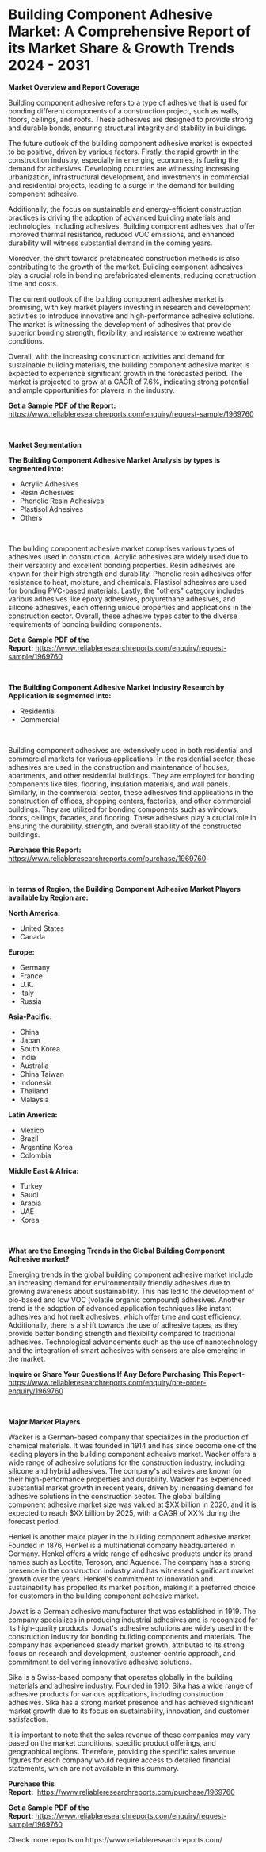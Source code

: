 <p><h1>Building Component Adhesive Market: A Comprehensive Report of its Market Share & Growth Trends 2024 - 2031</h1></p><p><strong>Market Overview and Report Coverage</strong></p>
<p><p>Building component adhesive refers to a type of adhesive that is used for bonding different components of a construction project, such as walls, floors, ceilings, and roofs. These adhesives are designed to provide strong and durable bonds, ensuring structural integrity and stability in buildings.</p><p>The future outlook of the building component adhesive market is expected to be positive, driven by various factors. Firstly, the rapid growth in the construction industry, especially in emerging economies, is fueling the demand for adhesives. Developing countries are witnessing increasing urbanization, infrastructural development, and investments in commercial and residential projects, leading to a surge in the demand for building component adhesive.</p><p>Additionally, the focus on sustainable and energy-efficient construction practices is driving the adoption of advanced building materials and technologies, including adhesives. Building component adhesives that offer improved thermal resistance, reduced VOC emissions, and enhanced durability will witness substantial demand in the coming years.</p><p>Moreover, the shift towards prefabricated construction methods is also contributing to the growth of the market. Building component adhesives play a crucial role in bonding prefabricated elements, reducing construction time and costs.</p><p>The current outlook of the building component adhesive market is promising, with key market players investing in research and development activities to introduce innovative and high-performance adhesive solutions. The market is witnessing the development of adhesives that provide superior bonding strength, flexibility, and resistance to extreme weather conditions.</p><p>Overall, with the increasing construction activities and demand for sustainable building materials, the building component adhesive market is expected to experience significant growth in the forecasted period. The market is projected to grow at a CAGR of 7.6%, indicating strong potential and ample opportunities for players in the industry.</p></p>
<p><strong>Get a Sample PDF of the Report:</strong> <a href="https://www.reliableresearchreports.com/enquiry/request-sample/1969760">https://www.reliableresearchreports.com/enquiry/request-sample/1969760</a></p>
<p>&nbsp;</p>
<p><strong>Market Segmentation</strong></p>
<p><strong>The Building Component Adhesive Market Analysis by types is segmented into:</strong></p>
<p><ul><li>Acrylic Adhesives</li><li>Resin Adhesives</li><li>Phenolic Resin Adhesives</li><li>Plastisol Adhesives</li><li>Others</li></ul></p>
<p>&nbsp;</p>
<p><p>The building component adhesive market comprises various types of adhesives used in construction. Acrylic adhesives are widely used due to their versatility and excellent bonding properties. Resin adhesives are known for their high strength and durability. Phenolic resin adhesives offer resistance to heat, moisture, and chemicals. Plastisol adhesives are used for bonding PVC-based materials. Lastly, the "others" category includes various adhesives like epoxy adhesives, polyurethane adhesives, and silicone adhesives, each offering unique properties and applications in the construction sector. Overall, these adhesive types cater to the diverse requirements of bonding building components.</p></p>
<p><strong>Get a Sample PDF of the Report:</strong>&nbsp;<a href="https://www.reliableresearchreports.com/enquiry/request-sample/1969760">https://www.reliableresearchreports.com/enquiry/request-sample/1969760</a></p>
<p>&nbsp;</p>
<p><strong>The Building Component Adhesive Market Industry Research by Application is segmented into:</strong></p>
<p><ul><li>Residential</li><li>Commercial</li></ul></p>
<p>&nbsp;</p>
<p><p>Building component adhesives are extensively used in both residential and commercial markets for various applications. In the residential sector, these adhesives are used in the construction and maintenance of houses, apartments, and other residential buildings. They are employed for bonding components like tiles, flooring, insulation materials, and wall panels. Similarly, in the commercial sector, these adhesives find applications in the construction of offices, shopping centers, factories, and other commercial buildings. They are utilized for bonding components such as windows, doors, ceilings, facades, and flooring. These adhesives play a crucial role in ensuring the durability, strength, and overall stability of the constructed buildings.</p></p>
<p><strong>Purchase this Report:</strong>&nbsp; <a href="https://www.reliableresearchreports.com/purchase/1969760">https://www.reliableresearchreports.com/purchase/1969760</a></p>
<p>&nbsp;</p>
<p><strong>In terms of Region, the Building Component Adhesive Market Players available by Region are:</strong></p>
<p>
    <p> <strong> North America: </strong>
        <ul>
            <li>United States</li>
            <li>Canada</li>
        </ul>
        </p> 
    <p> <strong> Europe: </strong>
        <ul>
            <li>Germany</li>
            <li>France</li>
            <li>U.K.</li>
            <li>Italy</li>
            <li>Russia</li>
        </ul>
        </p> 
    <p> <strong> Asia-Pacific: </strong>
        <ul>
            <li>China</li>
            <li>Japan</li>
            <li>South Korea</li>
            <li>India</li>
            <li>Australia</li>
            <li>China Taiwan</li>
            <li>Indonesia</li>
            <li>Thailand</li>
            <li>Malaysia</li>
        </ul>
        </p> 
    <p> <strong> Latin America: </strong>
        <ul>
            <li>Mexico</li>
            <li>Brazil</li>
            <li>Argentina Korea</li>
            <li>Colombia</li>
        </ul>
        </p> 
    <p> <strong> Middle East & Africa: </strong>
        <ul>
            <li>Turkey</li>
            <li>Saudi</li>
            <li>Arabia</li>
            <li>UAE</li>
            <li>Korea</li>
        </ul>
    </p>
    </p>
<p>&nbsp;</p>
<p><strong>What are the Emerging Trends in the Global Building Component Adhesive market?</strong></p>
<p><p>Emerging trends in the global building component adhesive market include an increasing demand for environmentally friendly adhesives due to growing awareness about sustainability. This has led to the development of bio-based and low VOC (volatile organic compound) adhesives. Another trend is the adoption of advanced application techniques like instant adhesives and hot melt adhesives, which offer time and cost efficiency. Additionally, there is a shift towards the use of adhesive tapes, as they provide better bonding strength and flexibility compared to traditional adhesives. Technological advancements such as the use of nanotechnology and the integration of smart adhesives with sensors are also emerging in the market.</p></p>
<p><strong>Inquire or Share Your Questions If Any Before Purchasing This Report</strong>- <a href="https://www.reliableresearchreports.com/enquiry/pre-order-enquiry/1969760">https://www.reliableresearchreports.com/enquiry/pre-order-enquiry/1969760</a></p>
<p>&nbsp;</p>
<p><strong>Major Market Players</strong></p>
<p><p>Wacker is a German-based company that specializes in the production of chemical materials. It was founded in 1914 and has since become one of the leading players in the building component adhesive market. Wacker offers a wide range of adhesive solutions for the construction industry, including silicone and hybrid adhesives. The company's adhesives are known for their high-performance properties and durability. Wacker has experienced substantial market growth in recent years, driven by increasing demand for adhesive solutions in the construction sector. The global building component adhesive market size was valued at $XX billion in 2020, and it is expected to reach $XX billion by 2025, with a CAGR of XX% during the forecast period.</p><p>Henkel is another major player in the building component adhesive market. Founded in 1876, Henkel is a multinational company headquartered in Germany. Henkel offers a wide range of adhesive products under its brand names such as Loctite, Teroson, and Aquence. The company has a strong presence in the construction industry and has witnessed significant market growth over the years. Henkel's commitment to innovation and sustainability has propelled its market position, making it a preferred choice for customers in the building component adhesive market.</p><p>Jowat is a German adhesive manufacturer that was established in 1919. The company specializes in producing industrial adhesives and is recognized for its high-quality products. Jowat's adhesive solutions are widely used in the construction industry for bonding building components and materials. The company has experienced steady market growth, attributed to its strong focus on research and development, customer-centric approach, and commitment to delivering innovative adhesive solutions.</p><p>Sika is a Swiss-based company that operates globally in the building materials and adhesive industry. Founded in 1910, Sika has a wide range of adhesive products for various applications, including construction adhesives. Sika has a strong market presence and has achieved significant market growth due to its focus on sustainability, innovation, and customer satisfaction.</p><p>It is important to note that the sales revenue of these companies may vary based on the market conditions, specific product offerings, and geographical regions. Therefore, providing the specific sales revenue figures for each company would require access to detailed financial statements, which are not available in this summary.</p></p>
<p><strong>Purchase this Report:</strong>&nbsp;&nbsp;<a href="https://www.reliableresearchreports.com/purchase/1969760">https://www.reliableresearchreports.com/purchase/1969760</a></p>
<p></p>
<p><strong>Get a Sample PDF of the Report:</strong>&nbsp;<a href="https://www.reliableresearchreports.com/enquiry/request-sample/1969760">https://www.reliableresearchreports.com/enquiry/request-sample/1969760</a></p>
<p>Check more reports on https://www.reliableresearchreports.com/</p>